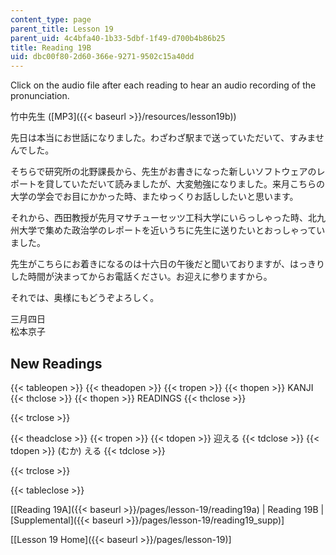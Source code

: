 ```yaml
---
content_type: page
parent_title: Lesson 19
parent_uid: 4c4bfa40-1b33-5dbf-1f49-d700b4b86b25
title: Reading 19B
uid: dbc00f80-2d60-366e-9271-9502c15a40dd
---
```


Click on the audio file after each reading to hear an audio recording of the pronunciation.

竹中先生 ([MP3]({{< baseurl >}}/resources/lesson19b))

先日は本当にお世話になりました。わざわざ駅まで送っていただいて、すみませんでした。

そちらで研究所の北野課長から、先生がお書きになった新しいソフトウェアのレポートを貸していただいて読みましたが、大変勉強になりました。来月こちらの大学の学会でお目にかかった時、またゆっくりお話ししたいと思います。

それから、西田教授が先月マサチューセッツ工科大学にいらっしゃった時、北九州大学で集めた政治学のレポートを近いうちに先生に送りたいとおっしゃっていました。

先生がこちらにお着きになるのは十六日の午後だと聞いておりますが、はっきりした時間が決まってからお電話ください。お迎えに参りますから。

それでは、奥様にもどうぞよろしく。

三月四日  
松本京子

New Readings
------------

{{< tableopen >}}
{{< theadopen >}}
{{< tropen >}}
{{< thopen >}}
KANJI
{{< thclose >}}
{{< thopen >}}
READINGS
{{< thclose >}}

{{< trclose >}}

{{< theadclose >}}
{{< tropen >}}
{{< tdopen >}}
迎える
{{< tdclose >}}
{{< tdopen >}}
(むか) える
{{< tdclose >}}

{{< trclose >}}

{{< tableclose >}}

\[[Reading 19A]({{< baseurl >}}/pages/lesson-19/reading19a) | Reading 19B | [Supplemental]({{< baseurl >}}/pages/lesson-19/reading19_supp)\]

\[[Lesson 19 Home]({{< baseurl >}}/pages/lesson-19)\]